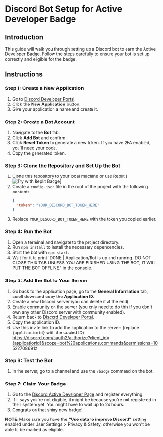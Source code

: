 
# Discord Bot Setup for Active Developer Badge

## Introduction

This guide will walk you through setting up a Discord bot to earn the Active Developer Badge. Follow the steps carefully to ensure your bot is set up correctly and eligible for the badge.

## Instructions

### Step 1: Create a New Application

1. Go to [Discord Developer Portal](https://discord.com/developers/applications).
2. Click the **New Application** button.
3. Give your application a name and create it.

### Step 2: Create a Bot Account

1. Navigate to the **Bot** tab.
2. Click **Add Bot** and confirm.
3. Click **Reset Token** to generate a new token. If you have 2FA enabled, you'll need your code.
4. Copy the generated token.

### Step 3: Clone the Repository and Set Up the Bot

1. Clone this repository to your local machine or use Replit [![Try with Replit Badge](https://replit.com/new/github.com/lyxmyx/active-developer-badge)]
2. Create a `config.json` file in the root of the project with the following content:
   ```json
   {
     "token": "YOUR_DISCORD_BOT_TOKEN_HERE"
   }
   ```
3. Replace `YOUR_DISCORD_BOT_TOKEN_HERE` with the token you copied earlier.

### Step 4: Run the Bot

1. Open a terminal and navigate to the project directory.
2. Run `npm install` to install the necessary dependencies.
3. Start the bot with `npm start`.
4. Wait for it to print 'DONE | Application/Bot is up and running. DO NOT CLOSE THIS TAB UNLESS YOU ARE FINISHED USING THE BOT, IT WILL PUT THE BOT OFFLINE.' in the console.

### Step 5: Add the Bot to Your Server

1. Go back to the application page, go to the **General Information** tab, scroll down and copy the **Application ID**.
2. Create a new Discord server (you can delete it at the end).
3. Enable community on the server (you only need to do this if you don't own any other Discord server with community enabled).
4. Return back to [Discord Developer Portal](https://discord.com/developers/applications).
5. Copy the application ID.
6. Use this invite link to add the application to the server: (replace `{applicationid}` with the copied ID) https://discord.com/oauth2/authorize?client_id={applicationid}&scope=bot%20applications.commands&permissions=105227086912

### Step 6: Test the Bot

1. In the server, go to a channel and use the `/badge` command on the bot.

### Step 7: Claim Your Badge

1. Go to the [Discord Active Developer Page](https://discord.com/developers/active-developer) and register everything.
2. If it says you're not eligible, it might be because you're not registered in their system yet. You might have to wait up to 24 hours.
3. Congrats on that shiny new badge!

**NOTE**: Make sure you have the **"Use data to improve Discord"** setting enabled under User Settings > Privacy & Safety, otherwise you won't be able to be marked as eligible.
